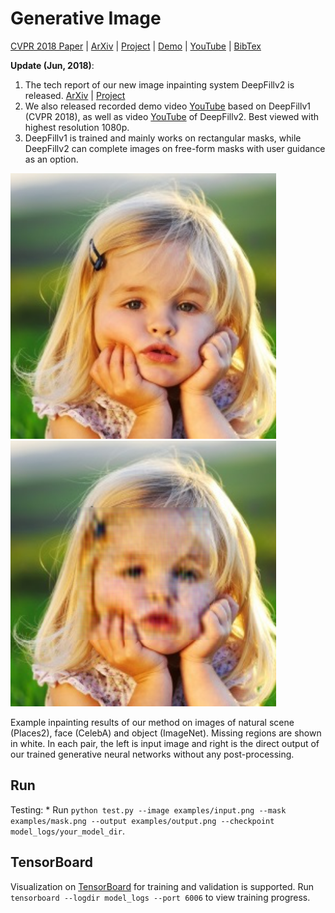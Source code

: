 # Generative Image 

[CVPR 2018 Paper](https://arxiv.org/abs/1801.07892) | [ArXiv](https://arxiv.org/abs/1801.07892) | [Project](http://jiahuiyu.com/deepfill) | [Demo](http://jiahuiyu.com/deepfill) | [YouTube](https://youtu.be/xz1ZvcdhgQ0) | [BibTex](#citing)

**Update (Jun, 2018)**:
1. The tech report of our new image inpainting system DeepFillv2 is released. [ArXiv](http://arxiv.org/abs/1806.03589) | [Project](http://jiahuiyu.com/deepfill2)
2. We also released recorded demo video [YouTube](https://youtu.be/xz1ZvcdhgQ0) based on DeepFillv1 (CVPR 2018), as well as video [YouTube](https://youtu.be/uZkEi9Y2dj4) of DeepFillv2. Best viewed with highest resolution 1080p.
3. DeepFillv1 is trained and mainly works on rectangular masks, while DeepFillv2 can complete images on free-form masks with user guidance as an option.


<img src="https://github.com/katychou/generative01/blob/master/examples/001.jpg" width="425"/> <img src="https://github.com/katychou/generative01/blob/master/examples/output01.png" width="425"/>


Example inpainting results of our method on images of natural scene (Places2), face (CelebA) and object (ImageNet). Missing regions are shown in white. In each pair, the left is input image and right is the direct output of our trained generative neural networks without any post-processing.

## Run

Testing:
    * Run `python test.py --image examples/input.png --mask examples/mask.png --output examples/output.png --checkpoint model_logs/your_model_dir`.


## TensorBoard

Visualization on [TensorBoard](https://www.tensorflow.org/programmers_guide/summaries_and_tensorboard) for training and validation is supported. Run `tensorboard --logdir model_logs --port 6006` to view training progress.

